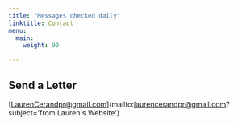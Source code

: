 ```yaml
---
title: "Messages checked daily"
linktitle: Contact
menu:
  main:
    weight: 90

---
```

## Send a Letter

[LaurenCerandpr@gmail.com](mailto:laurencerandpr@gmail.com?subject='from Lauren's Website')
